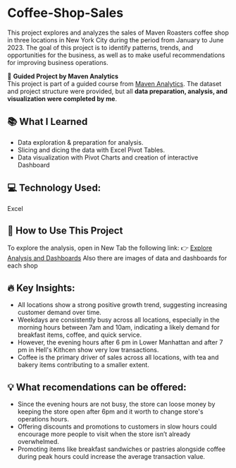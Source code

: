 # Coffee-Shop-Sales
This project explores and analyzes the sales of Maven Roasters coffee shop in three locations in New York City during the period from January to June 2023.
The goal of this project is to identify patterns, trends, and opportunities for the business, as well as to make useful recommendations for improving business operations.

🚀 **Guided Project by Maven Analytics**  
This project is part of a guided course from [Maven Analytics](https://www.mavenanalytics.io/). The dataset and project structure were provided, but all **data preparation, analysis, and visualization were completed by me**.

## 📚 What I Learned
- Data exploration & preparation for analysis.
- Slicing and dicing the data with Excel Pivot Tables.
- Data visualization with Pivot Charts and creation of interactive Dashboard 

## 💻  Technology Used:
Excel

## 🚀 How to Use This Project

To explore the analysis, open in New Tab the following link:
👉 [Explore Analysis and Dashboards](https://1drv.ms/x/s!AotNo-BOT0J6oXo2PvooiMvfgeYd?e=iVqcbU)
Also there are images of data and dashboards for each shop 

## 🔥 Key Insights:
- All locations show a strong positive growth trend, suggesting increasing customer demand over time.  
- Weekdays are consistently busy across all locations, especially in the morning hours between 7am and 10am,
indicating a likely demand for breakfast items, coffee, and quick service.
- However, the evening hours after 6 pm in Lower Manhattan and after 7 pm in Hell's Kithcen show very low transactions.   
- Coffee is the primary driver of sales across all locations, with tea and bakery items contributing to a smaller extent.

## 💡 What recomendations can be offered:
- Since the evening hours are not busy, the store can loose money by keeping the store open after 6pm and it worth to change store's operations hours.  
- Offering discounts and promotions to customers in slow hours could encourage more people to visit when the store isn’t already overwhelmed.   
- Promoting items like breakfast sandwiches or pastries alongside coffee during peak hours could increase the average transaction value. 
